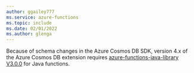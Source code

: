 ```yaml
---
author: ggailey777
ms.service: azure-functions
ms.topic: include
ms.date: 02/01/2022
ms.author: glenga
---
```

Because of schema changes in the Azure Cosmos DB SDK, version 4.x of the Azure Cosmos DB extension requires [azure-functions-java-library V3.0.0](https://central.sonatype.com/artifact/com.microsoft.azure.functions/azure-functions-java-library/3.0.0) for Java functions. 
